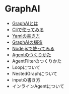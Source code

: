 
# GraphAI

- [GraphAIとは](./docs/graphai.md)
- [Cliで使ってみる](./docs/graphai_cli.md)
- [Yamlの書き方](./docs/yaml.md)
- [GraphAIの構造](./docs/graphai2.md)
- [Node.jsで使ってみる](./docs/node.md)
- [Agentのつくりかた](./samples/agents/)
- AgentFilterのつくりかた
- Loopについて
- NestedGraphについて
- inputの書き方
- インラインAgentについて
